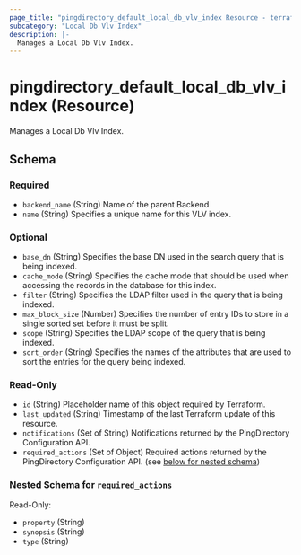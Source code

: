 ```yaml
---
page_title: "pingdirectory_default_local_db_vlv_index Resource - terraform-provider-pingdirectory"
subcategory: "Local Db Vlv Index"
description: |-
  Manages a Local Db Vlv Index.
---
```


# pingdirectory_default_local_db_vlv_index (Resource)

Manages a Local Db Vlv Index.



<!-- schema generated by tfplugindocs -->
## Schema

### Required

- `backend_name` (String) Name of the parent Backend
- `name` (String) Specifies a unique name for this VLV index.

### Optional

- `base_dn` (String) Specifies the base DN used in the search query that is being indexed.
- `cache_mode` (String) Specifies the cache mode that should be used when accessing the records in the database for this index.
- `filter` (String) Specifies the LDAP filter used in the query that is being indexed.
- `max_block_size` (Number) Specifies the number of entry IDs to store in a single sorted set before it must be split.
- `scope` (String) Specifies the LDAP scope of the query that is being indexed.
- `sort_order` (String) Specifies the names of the attributes that are used to sort the entries for the query being indexed.

### Read-Only

- `id` (String) Placeholder name of this object required by Terraform.
- `last_updated` (String) Timestamp of the last Terraform update of this resource.
- `notifications` (Set of String) Notifications returned by the PingDirectory Configuration API.
- `required_actions` (Set of Object) Required actions returned by the PingDirectory Configuration API. (see [below for nested schema](#nestedatt--required_actions))

<a id="nestedatt--required_actions"></a>
### Nested Schema for `required_actions`

Read-Only:

- `property` (String)
- `synopsis` (String)
- `type` (String)



